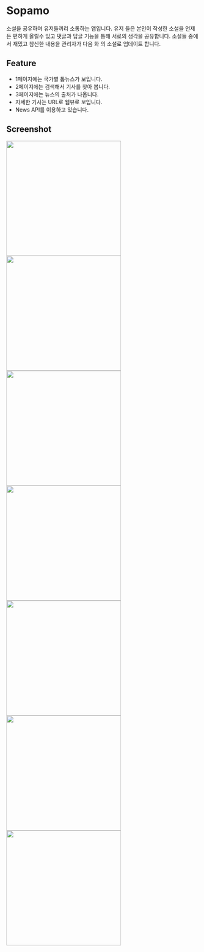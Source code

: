# Sopamo
소설을 공유하며 유저들끼리 소통하는 앱입니다. 유저 들은 본인이 작성한 소설을 언제든 편하게 올릴수 있고 댓글과 답글 기능을 통해 서로의 생각을 공유합니다.  소설들 중에서 재밌고 참신한 내용을 관리자가 다음 화 의  소설로 업데이트 합니다.
## Feature
* 1페이지에는 국가별 톱뉴스가 보입니다.
* 2페이지에는 검색해서 기사를 찾아 봅니다.
* 3페이지에는 뉴스의 출처가 나옵니다.
* 자세한 기사는 URL로 웹뷰로 보입니다.
* News API를 이용하고 있습니다.
## Screenshot
<img src="https://github.com/ohjjoa/Sopamo/assets/44994476/c8fb3c83-20ab-4171-afea-41a943648be5" width="300"/>
<img src="https://github.com/ohjjoa/Sopamo/assets/44994476/51b47348-6e5c-41f3-8f73-a858a7d1fd45" width="300"/>
<img src="https://github.com/ohjjoa/Sopamo/assets/44994476/3abd67f1-5f69-429b-8983-ee38bfc7b01f" width="300"/>
<img src="https://github.com/ohjjoa/Sopamo/assets/44994476/d71d14e9-7a76-4afd-b2cd-c680d775ecea" width="300"/>
<img src="https://github.com/ohjjoa/Sopamo/assets/44994476/88f8e9cc-e167-4bb6-b039-e8c3b33f8692" width="300"/>
<img src="https://github.com/ohjjoa/Sopamo/assets/44994476/9c0dfcae-6104-4be1-9513-aeb9223b2977" width="300"/>
<img src="https://github.com/ohjjoa/Sopamo/assets/44994476/6e611d1c-d045-4394-9f03-5bc1b00ee551" width="300"/>
